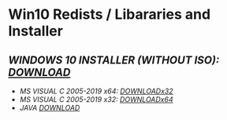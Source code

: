 # Win10 Redists / Libararies and Installer

## *WINDOWS 10 INSTALLER (WITHOUT ISO): [DOWNLOAD](https://go.microsoft.com/fwlink/?LinkId=691209)*
+ *MS VISUAL C 2005-2019 x64: [DOWNLOADx32](https://dl1.topfiles.net/files/2/983/19482/V21hOUP1CPZlTDFMSHFVcCtDblBHdzQxdTNtODNzN2NwWjRvbitkbSt3aDhyMD06Oqocl4vKDk6JsdxXjP3jfg0/ms-visual-c-2005-2019-redistributable-package-hybrid-64-bit_(2021-08-02).rar)*
+ *MS VISUAL C 2005-2019 x32: [DOWNLOADx64](https://dl1.topfiles.net/files/2/983/19482/cGdwM29agqJrS2xSMHN3dmJML044SjdrSnFHZXlPM3hGTTI0MjVMNmJmWlBpRT06OpPJ-OyYh09HWUToIqlDQbw/ms-visual-c-2005-2019-redistributable-package-hybrid-32-bit_(2021-08-02).rar)*
+ *JAVA [DOWNLOAD](https://www.java.com/ru/download/)*
